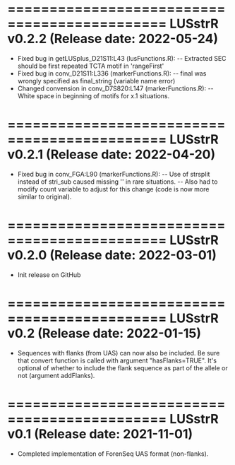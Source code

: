 

=============================================
LUSstrR v0.2.2 (Release date: 2022-05-24)
=============================================
- Fixed bug in getLUSplus_D21S11:L43 (lusFunctions.R):
 -- Extracted SEC should be first repeated TCTA motif in 'rangeFirst'
- Fixed bug in conv_D21S11:L336 (markerFunctions.R):
 -- final was wrongly specified as final_string (variable name error)
- Changed convension in conv_D7S820:L147 (markerFunctions.R):
 -- White space in beginning of motifs for x.1 situations.

=============================================
LUSstrR v0.2.1 (Release date: 2022-04-20)
=============================================
- Fixed bug in conv_FGA:L90 (markerFunctions.R):
 -- Use of strsplit instead of stri_sub caused missing '' in rare situations. 
 -- Also had to modify count variable to adjust for this change (code is now more similar to original).

=============================================
LUSstrR v0.2.0 (Release date: 2022-03-01)
=============================================
- Init release on GitHub

=============================================
LUSstrR v0.2 (Release date: 2022-01-15)
=============================================
- Sequences with flanks (from UAS) can now also be included. Be sure that convert function is called with argument "hasFlanks=TRUE". 
It's optional of whether to include the flank sequence as part of the allele or not (argument addFlanks).

=============================================
LUSstrR v0.1 (Release date: 2021-11-01)
=============================================
- Completed implementation of ForenSeq UAS format (non-flanks).